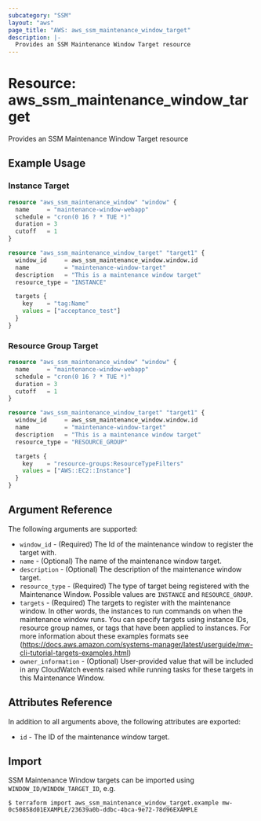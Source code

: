 ```yaml
---
subcategory: "SSM"
layout: "aws"
page_title: "AWS: aws_ssm_maintenance_window_target"
description: |-
  Provides an SSM Maintenance Window Target resource
---
```


# Resource: aws_ssm_maintenance_window_target

Provides an SSM Maintenance Window Target resource

## Example Usage

### Instance Target

```terraform
resource "aws_ssm_maintenance_window" "window" {
  name     = "maintenance-window-webapp"
  schedule = "cron(0 16 ? * TUE *)"
  duration = 3
  cutoff   = 1
}

resource "aws_ssm_maintenance_window_target" "target1" {
  window_id     = aws_ssm_maintenance_window.window.id
  name          = "maintenance-window-target"
  description   = "This is a maintenance window target"
  resource_type = "INSTANCE"

  targets {
    key    = "tag:Name"
    values = ["acceptance_test"]
  }
}
```

### Resource Group Target

```terraform
resource "aws_ssm_maintenance_window" "window" {
  name     = "maintenance-window-webapp"
  schedule = "cron(0 16 ? * TUE *)"
  duration = 3
  cutoff   = 1
}

resource "aws_ssm_maintenance_window_target" "target1" {
  window_id     = aws_ssm_maintenance_window.window.id
  name          = "maintenance-window-target"
  description   = "This is a maintenance window target"
  resource_type = "RESOURCE_GROUP"

  targets {
    key    = "resource-groups:ResourceTypeFilters"
    values = ["AWS::EC2::Instance"]
  }
}
```

## Argument Reference

The following arguments are supported:

* `window_id` - (Required) The Id of the maintenance window to register the target with.
* `name` - (Optional) The name of the maintenance window target.
* `description` - (Optional) The description of the maintenance window target.
* `resource_type` - (Required) The type of target being registered with the Maintenance Window. Possible values are `INSTANCE` and `RESOURCE_GROUP`.
* `targets` - (Required) The targets to register with the maintenance window. In other words, the instances to run commands on when the maintenance window runs. You can specify targets using instance IDs, resource group names, or tags that have been applied to instances. For more information about these examples formats see
 (https://docs.aws.amazon.com/systems-manager/latest/userguide/mw-cli-tutorial-targets-examples.html)
* `owner_information` - (Optional) User-provided value that will be included in any CloudWatch events raised while running tasks for these targets in this Maintenance Window.

## Attributes Reference

In addition to all arguments above, the following attributes are exported:

* `id` - The ID of the maintenance window target.

## Import

SSM Maintenance Window targets can be imported using `WINDOW_ID/WINDOW_TARGET_ID`, e.g.

```
$ terraform import aws_ssm_maintenance_window_target.example mw-0c50858d01EXAMPLE/23639a0b-ddbc-4bca-9e72-78d96EXAMPLE
```
